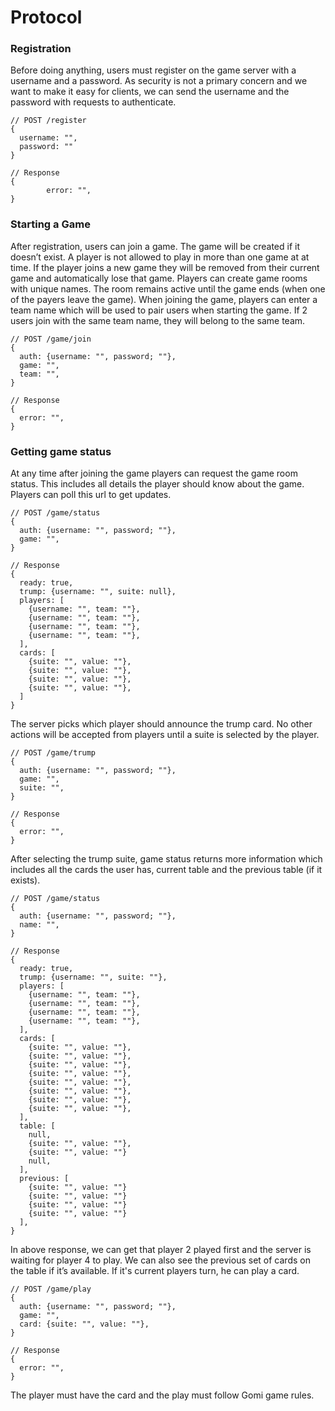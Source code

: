 # Protocol

### Registration
Before doing anything, users must register on the game server with a
username and a password. As security is not a primary concern and we
want to make it easy for clients, we can send the username and the
password with requests to authenticate.

```
// POST /register
{
  username: "",
  password: ""
}
```

```
// Response
{
        error: "",
}
```

### Starting a Game
After registration, users can join a game. The game will be created if
it doesn’t exist. A player is not allowed to play in more than one game
at at time. If the player joins a new game they will be removed from
their current game and automatically lose that game. Players can create
game rooms with unique names. The room remains active until the game ends
(when one of the payers leave the game). When joining the game, players
can enter a team name which will be used to pair users when starting the
game. If 2 users join with the same team name, they will belong to the
same team.

```
// POST /game/join
{
  auth: {username: "", password; ""},
  game: "",
  team: "",
}
```

```
// Response
{
  error: "",
}
```

### Getting game status
At any time after joining the game players can request the game room status.
This includes all details the player should know about the game. Players can
poll this url to get updates.

```
// POST /game/status
{
  auth: {username: "", password; ""},
  game: "",
}
```

```
// Response
{
  ready: true,
  trump: {username: "", suite: null},
  players: [
    {username: "", team: ""},
    {username: "", team: ""},
    {username: "", team: ""},
    {username: "", team: ""},
  ],
  cards: [
    {suite: "", value: ""},
    {suite: "", value: ""},
    {suite: "", value: ""},
    {suite: "", value: ""},
  ]
}
```

The server picks which player should announce the trump card. No other
actions will be accepted from players until a suite is selected by the player.

```
// POST /game/trump
{
  auth: {username: "", password; ""},
  game: "",
  suite: "",
}
```

```
// Response
{
  error: "",
}
```

After selecting the trump suite, game status returns more information
which includes all the cards the user has, current table and the previous
table (if it exists).

```
// POST /game/status
{
  auth: {username: "", password; ""},
  name: "",
}
```

```
// Response
{
  ready: true,
  trump: {username: "", suite: ""},
  players: [
    {username: "", team: ""},
    {username: "", team: ""},
    {username: "", team: ""},
    {username: "", team: ""},
  ],
  cards: [
    {suite: "", value: ""},
    {suite: "", value: ""},
    {suite: "", value: ""},
    {suite: "", value: ""},
    {suite: "", value: ""},
    {suite: "", value: ""},
    {suite: "", value: ""},
    {suite: "", value: ""},
  ],
  table: [
    null,
    {suite: "", value: ""},
    {suite: "", value: ""}
    null,
  ],
  previous: [
    {suite: "", value: ""}
    {suite: "", value: ""}
    {suite: "", value: ""}
    {suite: "", value: ""}
  ],
}
```

In above response, we can get that player 2 played first and the server
is waiting for player 4 to play. We can also see the previous set of cards
on the table if it’s available. If it's current players turn, he can play a card.

```
// POST /game/play
{
  auth: {username: "", password; ""},
  game: "",
  card: {suite: "", value: ""},
}
```

```
// Response
{
  error: "",
}
```

The player must have the card and the play must follow Gomi game rules.
